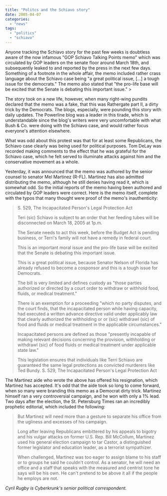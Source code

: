 ```yaml
---
title: "Politcs and the Schiavo story"
date: 2005-04-07
categories: 
  - "news"
tags: 
  - "politics"
  - "schiavo"
---
```


Anyone tracking the Schiavo story for the past few weeks is doubtless aware of the now infamous "GOP Schiavo Talking Points memo" which was circulated by GOP leaders on the senate floor around March 18th, and subsequently leaked to and reported by the press in the next few days. Something of a footnote in the whole affair, the memo included rather crass language about the Schiavo case being "a great political issue, \[...\] a tough issue for the democrats." The memo also stated that "the pro-life base will be excited that the Senate is debating this important issue." >

The story took on a new life, however, when many right-wing pundits declared that the memo was a fake, that this was Rathergate part II, a dirty trick by the Democrats. The blogs, especially, were pounding this story with daily updates. The Powerline blog was a leader in this tirade, which is understandable since the blog's writers were very uncomfortable with what Bush & Co. were doing with the Schiavo case, and would rather focus everyone's attention elsewhere.

What was odd about this protest was that for at least some Republicans, the Schiavo case clearly was being used for political purposes. Tom DeLay was recorded making comments to the effect that he was grateful for the Schiavo case, which he felt served to illuminate attacks against him and the conservative movement as a whole.

Yesterday, it was announced that the memo was authored by the senior counsel to senator Mel Martinez (R-FL). Martinez has also admitted distributing the memo, although he still denies having read it, which is somewhat odd. So the initial reports of the memo having been authored and circulated by GOP leaders were correct. Here is the memo itself, complete with the typos that many thought were proof of the memo's inauthenticity:

> S. 529, The Incapacitated Person's Legal Protection Act
> 
> Teri (sic) Schiavo is subject to an order that her feeding tubes will be disconnected on March 18, 2005 at 1p.m.
> 
> The Senate needs to act this week, before the Budget Act is pending business, or Terri's family will not have a remedy in federal court.
> 
> This is an important moral issue and the pro-life base will be excited that the Senate is debating this important issue.
> 
> This is a great political issue, because Senator Nelson of Florida has already refused to become a cosponsor and this is a tough issue for Democrats.
> 
> The bill is very limited and defines custody as "those parties authorized or directed by a court order to withdraw or withhold food, fluids, or medical treatment."
> 
> There is an exemption for a proceeding "which no party disputes, and the court finds, that the incapacitated person while having capacity, had executed a written advance directive valid under applicably law that clearly authorized the withholding or or (sic) withdrawl (sic) of food and fluids or medical treatment in the applicable circumstances."
> 
> Incapacitated persons are defined as those "presently incapable of making relevant decisions concerning the provision, withholding or withdrawl (sic) of food fluids or medical treatment under applicable state law."
> 
> This legislation ensures that individuals like Terri Schiavo are guaranteed the same legal protections as convicted murderers like Ted Bundy. S. 529, The Incapacitated Person's Legal Protection Act

The Martinez aide who wrote the above has offered his resignation, which Martinez has accepted. It's odd that the aide took so long to come forward, when so many were branding this memo as a Democrat dirty trick. Martinez himself ran a very controversial campaign, and he won with only a 1% lead. Two days after the election, the St. Petersburg Times ran an incredibly prophetic editorial, which included the following:

> But Martinez will need more than a gesture to separate his office from the ugliness and excesses of his campaign.
> 
> Long after leaving Republicans embittered by his appeals to bigotry and his vulgar attacks on former U.S. Rep. Bill McCollum, Martinez used his general election campaign to tar Castor, a distinguished former legislator and education leader, as a terrorist sympathizer.
> 
> When challenged, Martinez was too eager to assign blame to his staff or to groups he said he couldn't control. As a senator, he will need an office and a staff that speaks with the measured and centrist tone he says will be his own. He can't pretend to be above it all if the people he employs are not.

_Cyril Rugby is Cyberkrunk's senior political correspondent._
